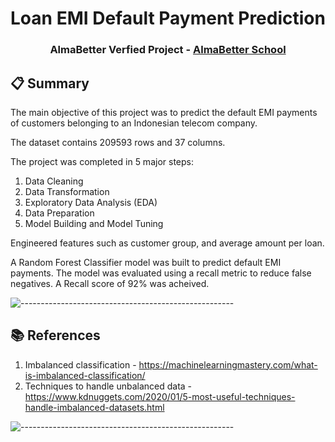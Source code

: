 <h1 align="center"> Loan EMI Default Payment Prediction </h1>
<h3 align="center"> AlmaBetter Verfied Project - <a href="https://www.almabetter.com/"> AlmaBetter School </a> </h5>

## :clipboard: Summary
The main objective of this project was to predict the default EMI payments of customers belonging to an Indonesian telecom company.

The dataset contains 209593 rows and 37 columns.

The project was completed in 5 major steps:
1. Data Cleaning
2. Data Transformation
3. Exploratory Data Analysis (EDA)
4. Data Preparation
5. Model Building and Model Tuning

Engineered features such as customer group, and average amount per loan. 

A Random Forest Classifier model was built to predict default EMI payments. The model was evaluated using a recall metric to reduce false negatives. A Recall score of 92% was acheived.

![-----------------------------------------------------](https://raw.githubusercontent.com/andreasbm/readme/master/assets/lines/rainbow.png)

## :books: References
1. Imbalanced classification - https://machinelearningmastery.com/what-is-imbalanced-classification/
2. Techniques to handle unbalanced data - https://www.kdnuggets.com/2020/01/5-most-useful-techniques-handle-imbalanced-datasets.html

![-----------------------------------------------------](https://raw.githubusercontent.com/andreasbm/readme/master/assets/lines/rainbow.png)
